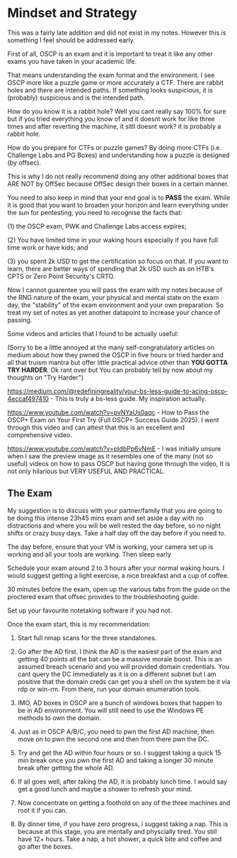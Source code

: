# Mindset and Strategy

This was a fairly late addition and did not exist in my notes. However this is something I feel should be addressed early. 

First of all, OSCP is an exam and it is important to treat it like any other exams you have taken in your academic life.

That means understanding the exam format and the environment. I see OSCP more like a puzzle game or more accurately a CTF. There are rabbit holes and there are intended paths. If something looks suspicious, it is (probably) suspicious and is the intended path. 

How do you know it is a rabbit hole? Well you cant really say 100% for sure but if you tried everything you know of and it doesnt work for like three times and after reverting the machine, it sitll doesnt work? it is probably a rabbit hole. 

How do you prepare for CTFs or puzzle games? By doing more CTFs (i.e. Challenge Labs and PG Boxes) and understanding how a puzzle is designed (by offsec).

This is why I do not really recommend doing any other additional boxes that ARE NOT by OffSec because OffSec design their boxes in a certain manner.

You need to also keep in mind that your end goal is to **PASS** the exam. While it is good that you want to broaden your horizon and learn everything under the sun for pentesting, you need to recognise the facts that: 

(1) the OSCP exam, PWK and Challenge Labs access expires; 

(2) You have limited time in your waking hours especially if you have full time work or have kids; and 

(3) you spent 2k USD to get the certification so focus on that. If you want to learn, there are better ways of spending that 2k USD such as on HTB's CPTS or Zero Point Security's CRTO. 

Now I cannot guarentee you will pass the exam with my notes because of the RNG nature of the exam, your physical and mental state on the exam day, the "stability" of the exam environment and your own preparation. So treat my set of notes as yet another datapoint to increase your chance of passing.

Some videos and articles that I found to be actually useful: 

(Sorry to be a little annoyed at the many self-congratulatory articles on medium about how they pwned the OSCP in five hours or tried harder and all that truism mantra but offer little practical advice other than **YOU GOTTA TRY HARDER**. Ok rant over but You can probably tell by now about my thoughts on "Try Harder")

https://medium.com/@redefiningreality/your-bs-less-guide-to-acing-oscp-4eccaf497410 - This is truly a bs-less guide. My inspiration actually.

https://www.youtube.com/watch?v=pvNYaUs0aqc - How to Pass the OSCP+ Exam on Your First Try (Full OSCP+ Success Guide 2025). I went through this video and can attest that this is an excellent and comprehensive video.

https://www.youtube.com/watch?v=pIdbPp6vNmE - I was initially unsure when I saw the preview image as it resembles one of the many (not so useful) videos on how to pass OSCP but having gone through the video, It is not only hilarious but VERY USEFUL AND PRACTICAL.

## The Exam

My suggestion is to discuss with your partner/family that you are going to be doing this intense 23h45 mins exam and set aside a day with no distractions and where you will be well rested the day before, so no night shifts or crazy busy days. Take a half day off the day before if you need to.

The day before, ensure that your VM is working, your camera set up is working and all your tools are working. Then sleep early

Schedule your exam around 2 to 3 hours after your normal waking hours. I would suggest getting a light exercise, a nice breakfast and a cup of coffee.

30 minutes before the exam, open up the various tabs from the guide on the proctered exam that offsec provides to the troubleshooting guide.

Set up your favourite notetaking software if you had not.

Once the exam start, this is my recommendation:

1) Start full nmap scans for the three standalones. 

2) Go after the AD first. I think the AD is the easiest part of the exam and getting 40 points all the bat can be a massive morale boost. This is an assumed breach scenario and you will provided domain credentials. You cant query the DC immediately as it is on a different subnet but I am positive that the domain creds can get you a shell on the system be it via rdp or win-rm. From there, run your domain enumeration tools.

3) IMO, AD boxes in OSCP are a bunch of windows boxes that happen to be in AD environment. You will still need to use the Windows PE methods to own the domain.

4) Just as in OSCP A/B/C, you need to pwn the first AD machine, then move on to pwn the second one and then from there pwn the DC. 

5) Try and get the AD within four hours or so. I suggest taking a quick 15 min break once you pwn the first AD and taking a longer 30 minute break after getting the whole AD.

6) If all goes well, after taking the AD, it is probably lunch time. I would say get a good lunch and maybe a shower to refresh your mind.

7) Now concentrate on getting a foothold on any of the three machines and root it if you can. 

8) By dinner time, if you have zero progress, i suggest taking a nap. This is because at this stage, you are mentally and physcially tired. You still have 12+ hours. Take a nap, a hot shower, a quick bite and coffee and go after the boxes.

